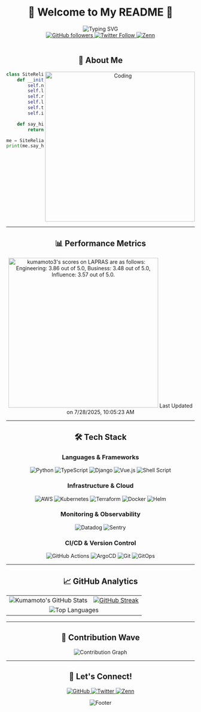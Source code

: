 <div align="center">

# 🌊 Welcome to My README 🐬

<img src="https://readme-typing-svg.herokuapp.com?font=Fira+Code&weight=600&size=28&duration=3000&pause=1000&color=0891B2&center=true&vCenter=true&width=600&lines=Hi%2C+I'm+Kumamoto+%F0%9F%91%8B;Site+Reliability+Engineer+%F0%9F%8F%97%EF%B8%8F;" alt="Typing SVG" />

<br/>

<a href="https://github.com/Kumamoto-Hamachi">
  <img src="https://img.shields.io/github/followers/Kumamoto-Hamachi?label=Follow&style=for-the-badge&color=0891b2&labelColor=1c1917" alt="GitHub followers" />
</a>
<a href="https://twitter.com/digitalhimiko">
  <img src="https://img.shields.io/twitter/follow/digitalhimiko?style=for-the-badge&color=0891b2&labelColor=1c1917&logo=twitter&logoColor=white" alt="Twitter Follow" />
</a>
<a href="https://zenn.dev/kumamoto">
  <img src="https://img.shields.io/badge/Zenn-3EA8FF?style=for-the-badge&logo=zenn&logoColor=white" alt="Zenn" />
</a>

</div>

<br/>

<div align="center">
  
## 🎯 About Me

<img align="right" alt="Coding" width="400" src="https://github.com/user-attachments/assets/5e11878e-255f-4d93-ae85-036621de7766">

<div align="left">

```python
class SiteReliabilityEngineer:
    def __init__(self):
        self.name = "Kumamoto"
        self.location = "Japan 🗾"
        self.role = "Site Reliability Engineer (SRE)"
        self.languages = ["Python 🐍", "TypeScript", "HCL (Terraform)"]
        self.tools = ["Kubernetes ☸️", "AWS ☁️", "Terraform 🏗️", "Datadog 📊"]
        self.interests = ["Infrastructure as Code", "Observability", "Automation"]

    def say_hi(self):
        return "Building reliable systems and keeping them running smoothly! 🚀"

me = SiteReliabilityEngineer()
print(me.say_hi())
```

</div>

</div>

<br clear="right"/>

---

<div align="center">

## 📊 Performance Metrics

<!--START_SECTION:lapras-card-->
<p ><a href="https://lapras.com/public/kumamoto3" target="_blank" rel="noopener noreferrer"><img alt="kumamoto3's scores on LAPRAS are as follows: Engineering: 3.86 out of 5.0, Business: 3.48 out of 5.0, Influence: 3.57 out of 5.0." src="https://lapras-card-generator.vercel.app/api/svg?e=3.86&b=3.48&i=3.57&b1=%23767676&b2=%23e1e1e1&i1=%23888888&i2=%23cccccc&l=en" width="400" ></a>  
Last Updated on 7/28/2025, 10:05:23 AM</p>
<!--END_SECTION:lapras-card-->

</div>

---

<div align="center">

## 🛠️ Tech Stack

### Languages & Frameworks

<p>
  <img src="https://img.shields.io/badge/Python-3776AB?style=for-the-badge&logo=python&logoColor=white" alt="Python" />
  <img src="https://img.shields.io/badge/TypeScript-007ACC?style=for-the-badge&logo=typescript&logoColor=white" alt="TypeScript" />
  <img src="https://img.shields.io/badge/Django-092E20?style=for-the-badge&logo=django&logoColor=white" alt="Django" />
  <img src="https://img.shields.io/badge/Vue.js-4FC08D?style=for-the-badge&logo=vue.js&logoColor=white" alt="Vue.js" />
  <img src="https://img.shields.io/badge/Shell_Script-4EAA25?style=for-the-badge&logo=gnu-bash&logoColor=white" alt="Shell Script" />
</p>

### Infrastructure & Cloud

<p>
  <img src="https://img.shields.io/badge/AWS-FF9900?style=for-the-badge&logo=amazon-aws&logoColor=white" alt="AWS" />
  <img src="https://img.shields.io/badge/Kubernetes-326CE5?style=for-the-badge&logo=kubernetes&logoColor=white" alt="Kubernetes" />
  <img src="https://img.shields.io/badge/Terraform-7B42BC?style=for-the-badge&logo=terraform&logoColor=white" alt="Terraform" />
  <img src="https://img.shields.io/badge/Docker-2496ED?style=for-the-badge&logo=docker&logoColor=white" alt="Docker" />
  <img src="https://img.shields.io/badge/Helm-0F1689?style=for-the-badge&logo=helm&logoColor=white" alt="Helm" />
</p>

### Monitoring & Observability

<p>
  <img src="https://img.shields.io/badge/Datadog-632CA6?style=for-the-badge&logo=datadog&logoColor=white" alt="Datadog" />
  <img src="https://img.shields.io/badge/Sentry-362D59?style=for-the-badge&logo=sentry&logoColor=white" alt="Sentry" />
</p>

### CI/CD & Version Control

<p>
  <img src="https://img.shields.io/badge/GitHub_Actions-2088FF?style=for-the-badge&logo=github-actions&logoColor=white" alt="GitHub Actions" />
  <img src="https://img.shields.io/badge/ArgoCD-EF7B4D?style=for-the-badge&logo=argo&logoColor=white" alt="ArgoCD" />
  <img src="https://img.shields.io/badge/Git-F05032?style=for-the-badge&logo=git&logoColor=white" alt="Git" />
  <img src="https://img.shields.io/badge/GitOps-FCA121?style=for-the-badge&logo=git&logoColor=white" alt="GitOps" />
</p>

</div>

---

<div align="center">

## 📈 GitHub Analytics

<table>
  <tr>
    <td align="center">
      <img src="https://github-readme-stats.vercel.app/api?username=Kumamoto-Hamachi&count_private=true&show_icons=true&theme=tokyonight&hide_border=true&bg_color=0D1117" alt="Kumamoto's GitHub Stats" />
    </td>
    <td align="center">
      <a href="https://git.io/streak-stats"><img src="https://streak-stats.demolab.com?user=Kumamoto-Hamachi&theme=tokyonight&hide_border=true" alt="GitHub Streak" /></a>
    </td>
  </tr>
  <tr>
    <td align="center" colspan="2">
      <img src="https://github-readme-stats.vercel.app/api/top-langs/?username=Kumamoto-Hamachi&layout=compact&theme=tokyonight&hide_border=true&bg_color=0D1117" alt="Top Languages" />
    </td>
  </tr>
</table>

</div>

---

<div align="center">

## 🌊 Contribution Wave

<img src="https://github-readme-activity-graph.vercel.app/graph?username=Kumamoto-Hamachi&theme=tokyo-night&hide_border=true&bg_color=0D1117&color=58A6FF&line=58A6FF&point=58A6FF" alt="Contribution Graph" />

</div>

---

<div align="center">

## 🤝 Let's Connect!

<p>
  <a href="https://github.com/Kumamoto-Hamachi">
    <img src="https://img.shields.io/badge/GitHub-100000?style=for-the-badge&logo=github&logoColor=white" alt="GitHub" />
  </a>
  <a href="https://twitter.com/digitalhimiko">
    <img src="https://img.shields.io/badge/Twitter-1DA1F2?style=for-the-badge&logo=twitter&logoColor=white" alt="Twitter" />
  </a>
  <a href="https://zenn.dev/kumamoto">
    <img src="https://img.shields.io/badge/Zenn-3EA8FF?style=for-the-badge&logo=zenn&logoColor=white" alt="Zenn" />
  </a>
</p>

<img src="https://capsule-render.vercel.app/api?type=waving&color=gradient&height=100&section=footer" alt="Footer" />

</div>
